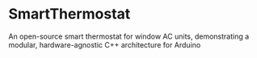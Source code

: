 # SmartThermostat
An open-source smart thermostat for window AC units, demonstrating a modular, hardware-agnostic C++ architecture for Arduino
